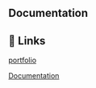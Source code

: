 ## Documentation
## 🔗 Links
[portfolio]([https://katherineoelsner.com/](https://drive.google.com/file/d/1naxIzFzZNA8BG9lhCfVBs9GC22lucdnG/view))

[Documentation](https://drive.google.com/file/d/1naxIzFzZNA8BG9lhCfVBs9GC22lucdnG/view)
